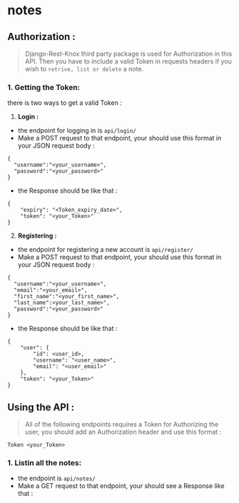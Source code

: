 # notes
## Authorization :
> Django-Rest-Knox third party package is used for Authorization in this API. Then you have to include a valid  Token in requests headers if you wish to ```retrive, list or delete``` a note.
### 1. Getting the Token:
there is two ways to get a valid Token :
1. **Login :**
- the endpoint for logging in is ```api/login/```
- Make a POST request to that endpoint, your should use this format in your JSON request body : 
```
{
  "username":"<your_username>",
  "password":"<your_password>"
}
```
- the Response should be like that :
```
{
    "expiry": "<Token_expiry_date>",
    "token": "<your_Token>"
}
```
2. **Registering :**
- the endpoint for registering a new account is ```api/register/```
- Make a POST request to that endpoint, your should use this format in your JSON request body : 
```
{
  "username":"<your_username>",
  "email":"<your_email>",
  "first_name":"<your_first_name>",
  "last_name":<your_last_name>",
  "password":"<your_password>"
}
```
- the Response should be like that :
```
{
    "user": {
        "id": <user_id>,
        "username": "<user_name>",
        "email": "<user_email>"
    },
    "token": "<your_Token>"
}
```
## Using the API :
> All of the following endpoints requires a Token for Authorizing the user, you should add an Authorization header and use this format :
```
Token <your_Token>
```
### 1. Listin all the notes:
- the endpoint is ```api/notes/```
- Make a GET request to that endpoint, your should see a Response like that : 
```

